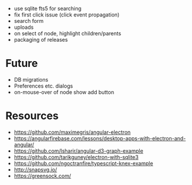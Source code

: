 * use sqlite fts5 for searching
* fix first click issue (click event propagation)
* search form
* uploads
* on select of node, highlight children/parents
* packaging of releases

# Future
* DB migrations
* Preferences etc. dialogs
* on-mouse-over of node show add button

# Resources
* https://github.com/maximegris/angular-electron
* https://angularfirebase.com/lessons/desktop-apps-with-electron-and-angular/
* https://github.com/lsharir/angular-d3-graph-example
* https://github.com/tarikguney/electron-with-sqlite3
* https://github.com/ngoctranfire/typescript-knex-example
* http://snapsvg.io/
* https://greensock.com/

